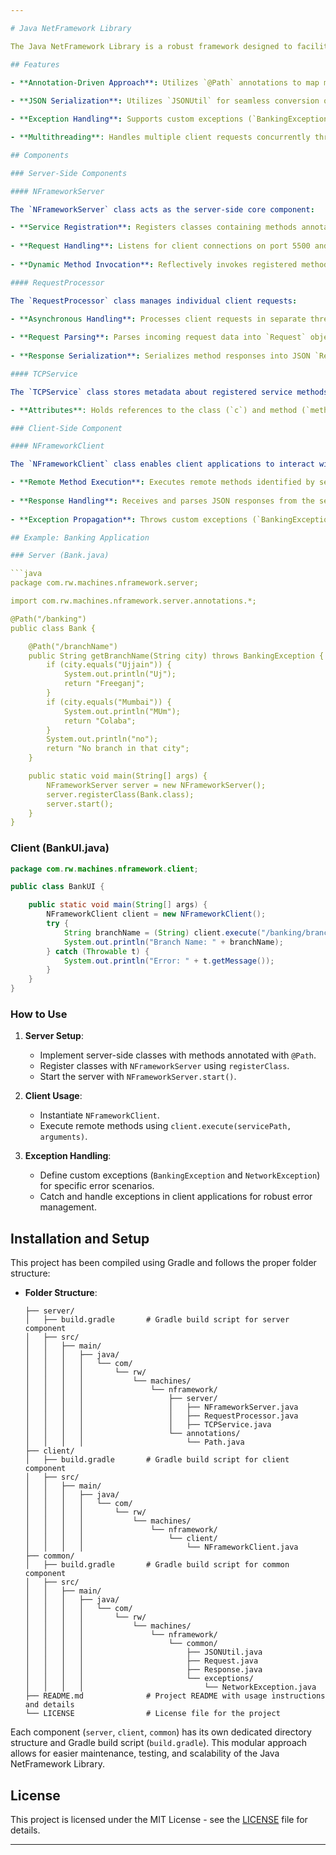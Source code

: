 ```yaml
---

# Java NetFramework Library

The Java NetFramework Library is a robust framework designed to facilitate efficient communication between server and client applications over TCP/IP using JSON for data serialization. It simplifies remote method invocation and network data handling in Java-based networked environments.

## Features

- **Annotation-Driven Approach**: Utilizes `@Path` annotations to map methods and classes to specific service paths for remote invocation.
  
- **JSON Serialization**: Utilizes `JSONUtil` for seamless conversion of Java objects to JSON and vice versa, ensuring interoperability and ease of data exchange.

- **Exception Handling**: Supports custom exceptions (`BankingException` and `NetworkException`) for error handling in both server and client applications.

- **Multithreading**: Handles multiple client requests concurrently through multithreaded `RequestProcessor` instances in the server.

## Components

### Server-Side Components

#### NFrameworkServer

The `NFrameworkServer` class acts as the server-side core component:

- **Service Registration**: Registers classes containing methods annotated with `@Path` using `registerClass`.
  
- **Request Handling**: Listens for client connections on port 5500 and delegates request processing to `RequestProcessor` instances.
  
- **Dynamic Method Invocation**: Reflectively invokes registered methods based on received service paths.

#### RequestProcessor

The `RequestProcessor` class manages individual client requests:

- **Asynchronous Handling**: Processes client requests in separate threads for concurrent request handling.
  
- **Request Parsing**: Parses incoming request data into `Request` objects and invokes corresponding methods.
  
- **Response Serialization**: Serializes method responses into JSON `Response` objects for transmission back to clients.

#### TCPService

The `TCPService` class stores metadata about registered service methods:

- **Attributes**: Holds references to the class (`c`) and method (`method`) annotated with `@Path`, along with the combined service `path`.

### Client-Side Component

#### NFrameworkClient

The `NFrameworkClient` class enables client applications to interact with the server:

- **Remote Method Execution**: Executes remote methods identified by service paths and sends serialized request data to the server.
  
- **Response Handling**: Receives and parses JSON responses from the server, handling success and failure scenarios.
  
- **Exception Propagation**: Throws custom exceptions (`BankingException` and `NetworkException`) to handle server-side errors in client applications.

## Example: Banking Application

### Server (Bank.java)

```java
package com.rw.machines.nframework.server;

import com.rw.machines.nframework.server.annotations.*;

@Path("/banking")
public class Bank {

    @Path("/branchName")
    public String getBranchName(String city) throws BankingException {
        if (city.equals("Ujjain")) {
            System.out.println("Uj");
            return "Freeganj";
        }
        if (city.equals("Mumbai")) {
            System.out.println("MUm");
            return "Colaba";
        }
        System.out.println("no");
        return "No branch in that city";
    }

    public static void main(String[] args) {
        NFrameworkServer server = new NFrameworkServer();
        server.registerClass(Bank.class);
        server.start();
    }
}
```

### Client (BankUI.java)

```java
package com.rw.machines.nframework.client;

public class BankUI {

    public static void main(String[] args) {
        NFrameworkClient client = new NFrameworkClient();
        try {
            String branchName = (String) client.execute("/banking/branchName", args[0]);
            System.out.println("Branch Name: " + branchName);
        } catch (Throwable t) {
            System.out.println("Error: " + t.getMessage());
        }
    }
}
```

### How to Use

1. **Server Setup**:
   - Implement server-side classes with methods annotated with `@Path`.
   - Register classes with `NFrameworkServer` using `registerClass`.
   - Start the server with `NFrameworkServer.start()`.

2. **Client Usage**:
   - Instantiate `NFrameworkClient`.
   - Execute remote methods using `client.execute(servicePath, arguments)`.

3. **Exception Handling**:
   - Define custom exceptions (`BankingException` and `NetworkException`) for specific error scenarios.
   - Catch and handle exceptions in client applications for robust error management.



## Installation and Setup

This project has been compiled using Gradle and follows the proper folder structure:

- **Folder Structure**:
  ```
  ├── server/
  │   ├── build.gradle       # Gradle build script for server component
  │   ├── src/
  │   │   ├── main/
  │   │   │   ├── java/
  │   │   │   │   └── com/
  │   │   │   │       └── rw/
  │   │   │   │           └── machines/
  │   │   │   │               └── nframework/
  │   │   │   │                   ├── server/
  │   │   │   │                   │   ├── NFrameworkServer.java
  │   │   │   │                   │   ├── RequestProcessor.java
  │   │   │   │                   │   ├── TCPService.java
  │   │   │   │                   └── annotations/
  │   │   │   │                       └── Path.java
  ├── client/
  │   ├── build.gradle       # Gradle build script for client component
  │   ├── src/
  │   │   ├── main/
  │   │   │   ├── java/
  │   │   │   │   └── com/
  │   │   │   │       └── rw/
  │   │   │   │           └── machines/
  │   │   │   │               └── nframework/
  │   │   │   │                   └── client/
  │   │   │   │                       └── NFrameworkClient.java
  ├── common/
  │   ├── build.gradle       # Gradle build script for common component
  │   ├── src/
  │   │   ├── main/
  │   │   │   ├── java/
  │   │   │   │   └── com/
  │   │   │   │       └── rw/
  │   │   │   │           └── machines/
  │   │   │   │               └── nframework/
  │   │   │   │                   └── common/
  │   │   │   │                       ├── JSONUtil.java
  │   │   │   │                       ├── Request.java
  │   │   │   │                       ├── Response.java
  │   │   │   │                       └── exceptions/
  │   │   │   │                           └── NetworkException.java
  ├── README.md              # Project README with usage instructions and details
  └── LICENSE                # License file for the project
  ```
Each component (`server`, `client`, `common`) has its own dedicated directory structure and Gradle build script (`build.gradle`). This modular approach allows for easier maintenance, testing, and scalability of the Java NetFramework Library.

## License

This project is licensed under the MIT License - see the [LICENSE](LICENSE) file for details.

---
```





